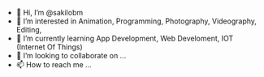 - 👋 Hi, I’m @sakilobm
- 👀 I’m interested in Animation, Programming, Photography, Videography, Editing, 
- 🌱 I’m currently learning App Development, Web Develoment, IOT (Internet Of Things)
- 💞️ I’m looking to collaborate on ...
- 📫 How to reach me ...

<!---
sakilobm/sakilobm is a ✨ special ✨ repository because its `README.md` (this file) appears on your GitHub profile.
You can click the Preview link to take a look at your changes.
--->
